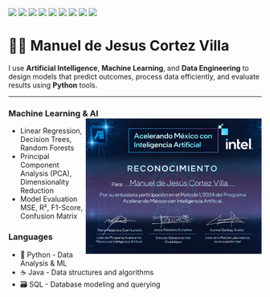 <p align="left">
  <img src="https://img.shields.io/badge/Python-3670A0?logo=python&logoColor=ffdd54" />
  <img src="https://img.shields.io/badge/scikit--learn-F7931E?logo=scikitlearn&logoColor=white" />
  <img src="https://img.shields.io/badge/Numpy-013243?logo=numpy&logoColor=white" />
  <img src="https://img.shields.io/badge/Pandas-150458?logo=pandas&logoColor=white" />
  <img src="https://img.shields.io/badge/JetBrains-000000?logo=jetbrains&logoColor=white" />
  <img src="https://img.shields.io/badge/VS%20Code%20Insiders-0078D7?logo=visual-studio-code&logoColor=white" />
  <img src="https://img.shields.io/badge/DataGrip-000000?logo=datagrip&logoColor=white" />
  <img src="https://img.shields.io/badge/GitHub-121011?logo=github&logoColor=white" />
  <img src="https://img.shields.io/badge/Git-F05032?logo=git&logoColor=white" />
</p>

# 👨‍💻 Manuel de Jesus Cortez Villa

I use **Artificial Intelligence**, **Machine Learning**, and **Data Engineering** to design models that predict outcomes, process data efficiently, and evaluate results using **Python** tools.

---

### **Machine Learning & AI** <img src="intel.png" alt="Skills" width="350" align="right" />

- Linear Regression, Decision Trees, Random Forests
- Principal Component Analysis (PCA), Dimensionality Reduction
- Model Evaluation MSE, R², F1-Score, Confusion Matrix

### **Languages**
- 🐍 Python - Data Analysis & ML
- ☕ Java - Data structures and algorithms
- 🗃️ SQL - Database modeling and querying

